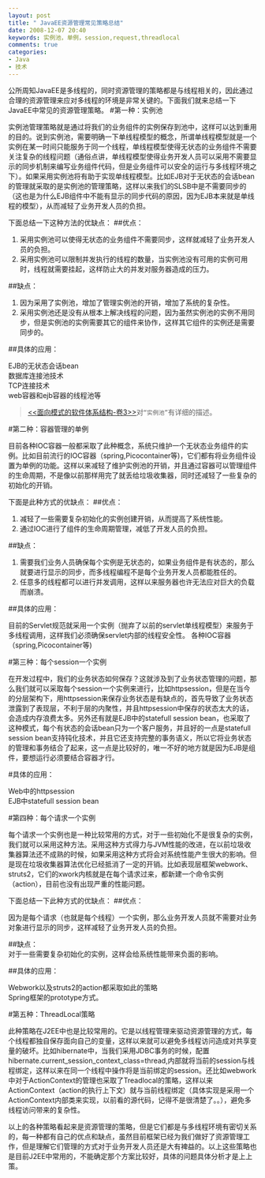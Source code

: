 ```yaml
---
layout: post
title: " JavaEE资源管理常见策略总结"
date: 2008-12-07 20:40
keywords: 实例池，单例，session,request,threadlocal
comments: true
categories: 
- Java
- 技术
---
```

公所周知JavaEE是多线程的，同时资源管理的策略都是与线程相关的，因此通过合理的资源管理来应对多线程的环境是非常关键的。下面我们就来总结一下JavaEE中常见的资源管理策略。
#第一种：实例池

实例池管理策略就是通过将我们的业务组件的实例保存到池中，这样可以达到重用的目的。说到实例池，需要明确一下单线程模型的概念，所谓单线程模型就是一个实例在某一时间只能服务于同一个线程，单线程模型使得无状态的业务组件不需要关注复杂的线程问题（通俗点讲，单线程模型使得业务开发人员可以采用不需要显示的同步机制来编写业务组件代码，但是业务组件可以安全的运行与多线程环境之下）。如果采用实例池将有助于实现单线程模型。比如EJB对于无状态的会话bean的管理就采取的是实例池的管理策略，这样以来我们的SLSB中是不需要同步的（这也是为什么EJB组件中不能有显示的同步代码的原因，因为EJB本来就是单线程的模型），从而减轻了业务开发人员的负担。
 
<!-- more -->
下面总结一下这种方法的优缺点：
##优点：

 1. 采用实例池可以使得无状态的业务组件不需要同步，这样就减轻了业务开发人员的负担。
 2. 采用实例池可以限制并发执行的线程的数量，当实例池没有可用的实例可用时，线程就需要挂起，这样防止大的并发对服务器造成的压力。

##缺点：

 1. 因为采用了实例池，增加了管理实例池的开销，增加了系统的复杂性。
 2. 采用实例池还是没有从根本上解决线程的问题，因为虽然实例池的实例不用同步，但是实例池的实例需要其它的组件来协作，这样其它组件的实例还是需要同步的。
 
##具体的应用：

EJB的无状态会话bean  
数据库连接池技术  
TCP连接技术  
web容器和ejb容器的线程池等
 
>[<<面向模式的软件体系结构-卷3>>](http://book.douban.com/subject/1444890/)对`“实例池”`有详细的描述。

 

#第二种：容器管理的单例 

目前各种IOC容器一般都采取了此种概念，系统只维护一个无状态业务组件的实例。比如目前流行的IOC容器（spring,Picocontainer等)，它们都有将业务组件设置为单例的功能。这样以来减轻了维护实例池的开销，并且通过容器可以管理组件的生命周期，不是像以前那样用完了就丢给垃圾收集器，同时还减轻了一些复杂的初始化的开销。

 
下面是此种方式的优缺点：
##优点：

1. 减轻了一些需要复杂初始化的实例创建开销，从而提高了系统性能。
2. 通过IOC进行了组件的生命周期管理，减低了开发人员的负担。

 
##缺点：

1. 需要我们业务人员确保每个实例是无状态的，如果业务组件是有状态的，那么就要进行显示的同步，而多线程编程不是每个业务开发人员都能胜任的。
2. 任意多的线程都可以进行并发调用，这样以来服务器也许无法应对巨大的负载而崩溃。

 
##具体的应用：

目前的Servlet规范就采用一个实例（抛弃了以前的servlet单线程模型）来服务于多线程调用，这样我们必须确保servlet内部的线程安全性。
各种IOC容器（spring,Picocontainer等)

 
#第三种：每个session一个实例

在开发过程中，我们的业务状态如何保存？这就涉及到了业务状态管理的问题，那么我们就可以采取每个session一个实例来进行，比如httpsession，但是在当今的分层架构下，用httpsession来保存业务状态是有缺点的，首先导致了业务状态泄露到了表现层，不利于层的内聚性，并且httpsession中保存的状态太大的话，会造成内存浪费太多。另外还有就是EJB中的statefull session bean，也采取了这种模式，每个有状态的会话bean只为一个客户服务，并且好的一点是statefull session bean支持钝化技术，并且它还支持完整的事务语义，所以它将业务状态的管理和事务结合了起来，这一点是比较好的，唯一不好的地方就是因为EJB是组件，要想运行必须要结合容器才行。
 
#具体的应用：

Web中的httpsession  
EJB中statefull session bean 

 
#第四种：每个请求一个实例

每个请求一个实例也是一种比较常用的方式，对于一些初始化不是很复杂的实例，我们就可以采用这种方法。采用这种方式得力与JVM性能的改进，在以前垃圾收集器算法还不成熟的时候，如果采用这种方式将会对系统性能产生很大的影响。但是现在垃圾收集器算法优化已经抵消了一定的开销。比如表现层框架webwork、struts2，它们的xwork内核就是在每个请求过来，都新建一个命令实例（action），目前也没有出现严重的性能问题。

下面总结一下此种方式的优缺点：
##优点：

因为是每个请求（也就是每个线程）一个实例，那么业务开发人员就不需要对业务对象进行显示的同步，这样减轻了业务开发人员的负担。
 
##缺点：  
对于一些需要复杂初始化的实例，这样会给系统性能带来负面的影响。

##具体的应用：

Webwork以及struts2的action都采取如此的策略   
Spring框架的prototype方式。

 

#第五种：ThreadLocal策略

此种策略在J2EE中也是比较常用的。它是以线程管理来驱动资源管理的方式，每个线程都独自保存面向自己的变量，这样以来就可以避免多线程访问造成对共享变量的破坏。比如hibernate中，当我们采用JDBC事务的时候，配置hibernate.current_session_context_class=thread,内部就将当前的session与线程绑定，这样以来在同一个线程中操作将是当前绑定的session。还比如webwork中对于ActionContext的管理也采取了Treadlocal的策略，这样以来ActionContext（action的执行上下文）就与当前线程绑定（具体实现是采用一个ActionContext内部类来实现，以前看的源代码，记得不是很清楚了。。），避免多线程访问带来的复杂性。

 

以上的各种策略看起来是资源管理的策略，但是它们都是与多线程环境有密切关系的，每一种都有自己的优点和缺点，虽然目前框架已经为我们做好了资源管理工作，但是理解它们管理的方式对于业务开发人员还是大有裨益的。以上这些策略也是目前J2EE中常用的，不能确定那个方案比较好，具体的问题具体分析才是上上策。

 
